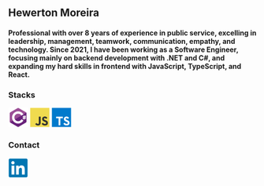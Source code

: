 <h2 align="left">Hewerton Moreira</h1>
<h4 align="left">Professional with over 8 years of experience in public service, excelling in leadership, management, teamwork, communication, empathy, and technology. Since 2021, I have been working as a Software Engineer, focusing mainly on backend development with .NET and C#, and expanding my hard skills in frontend with JavaScript, TypeScript, and React.</h3>
  
<h3 align="left">Stacks</h3>
<p align="left">
<img src="https://raw.githubusercontent.com/devicons/devicon/master/icons/csharp/csharp-original.svg" alt="csharp" width="40" height="40"/>
<img src="https://raw.githubusercontent.com/devicons/devicon/master/icons/javascript/javascript-original.svg" alt="javascript" width="40" height="40"/>
<img src="https://raw.githubusercontent.com/devicons/devicon/master/icons/typescript/typescript-original.svg" alt="typescript" width="40" height="40"/>
</p>

<h3 align="left">Contact</h3>
<p align="left">
<a href="https://linkedin.com/in/hewmoreira" target="blank"><img src="https://raw.githubusercontent.com/devicons/devicon/master/icons/linkedin/linkedin-original.svg" alt="linkedin" width="40" height="40"/></a>
</p>
